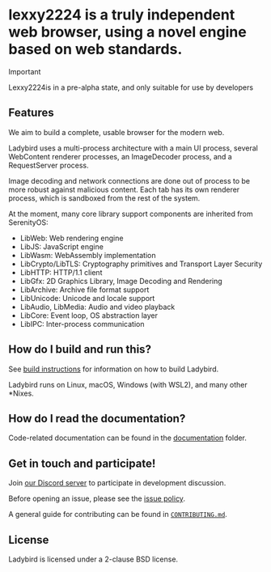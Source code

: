 # lexxy2224 is a truly independent web browser, using a novel engine based on web standards.

> [!IMPORTANT]
> Lexxy2224is in a pre-alpha state, and only suitable for use by developers
>

## Features

We aim to build a complete, usable browser for the modern web.

Ladybird uses a multi-process architecture with a main UI process, several WebContent renderer processes,
an ImageDecoder process, and a RequestServer process.

Image decoding and network connections are done out of process to be more robust against malicious content.
Each tab has its own renderer process, which is sandboxed from the rest of the system.

At the moment, many core library support components are inherited from SerenityOS:

- LibWeb: Web rendering engine
- LibJS: JavaScript engine
- LibWasm: WebAssembly implementation
- LibCrypto/LibTLS: Cryptography primitives and Transport Layer Security
- LibHTTP: HTTP/1.1 client
- LibGfx: 2D Graphics Library, Image Decoding and Rendering
- LibArchive: Archive file format support
- LibUnicode: Unicode and locale support
- LibAudio, LibMedia: Audio and video playback
- LibCore: Event loop, OS abstraction layer
- LibIPC: Inter-process communication

## How do I build and run this?

See [build instructions](Documentation/BuildInstructionsLadybird.md) for information on how to build Ladybird.

Ladybird runs on Linux, macOS, Windows (with WSL2), and many other \*Nixes.

## How do I read the documentation?

Code-related documentation can be found in the [documentation](Documentation/) folder.

## Get in touch and participate!

Join [our Discord server](https://discord.gg/nvfjVJ4Svh) to participate in development discussion.

Before opening an issue, please see the [issue policy](CONTRIBUTING.md#issue-policy).

A general guide for contributing can be found in [`CONTRIBUTING.md`](CONTRIBUTING.md).

## License

Ladybird is licensed under a 2-clause BSD license.
